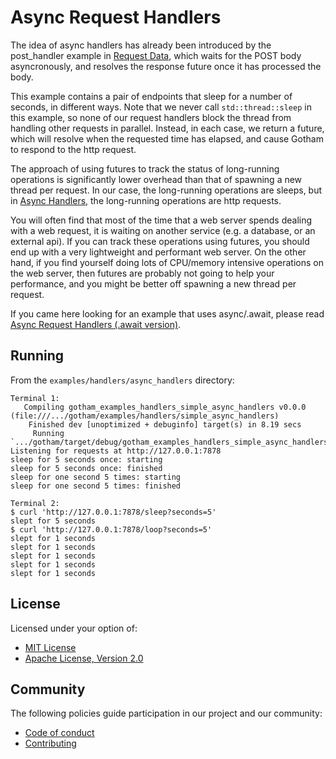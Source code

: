 # Async Request Handlers

The idea of async handlers has already been introduced by the post_handler example in
[Request Data](../request_data), which waits for the POST body asyncronously, and resolves
the response future once it has processed the body.

This example contains a pair of endpoints that sleep for a number of seconds,
in different ways. Note that we never call `std::thread::sleep` in this example,
so none of our request handlers block the thread from handling other requests
in parallel. Instead, in each case, we return a future, which will resolve when
the requested time has elapsed, and cause Gotham to respond to the http request.

The approach of using futures to track the status of long-running operations
is significantly lower overhead than that of spawning a new thread per request.
In our case, the long-running operations are sleeps, but in
[Async Handlers](../async_handlers), the long-running operations are http
requests.

You will often find that most of the time that a web server spends dealing
with a web request, it is waiting on another service (e.g. a database, or an
external api). If you can track these operations using futures, you should end
up with a very lightweight and performant web server. On the other hand, if you
find yourself doing lots of CPU/memory intensive operations on the web server,
then futures are probably not going to help your performance, and you might be
better off spawning a new thread per request.

If you came here looking for an example that uses async/.await, please read
[Async Request Handlers (.await version)](../simple_async_handlers).

## Running

From the `examples/handlers/async_handlers` directory:

```
Terminal 1:
   Compiling gotham_examples_handlers_simple_async_handlers v0.0.0 (file:///.../gotham/examples/handlers/simple_async_handlers)
    Finished dev [unoptimized + debuginfo] target(s) in 8.19 secs
     Running `.../gotham/target/debug/gotham_examples_handlers_simple_async_handlers`
Listening for requests at http://127.0.0.1:7878
sleep for 5 seconds once: starting
sleep for 5 seconds once: finished
sleep for one second 5 times: starting
sleep for one second 5 times: finished

Terminal 2:
$ curl 'http://127.0.0.1:7878/sleep?seconds=5'
slept for 5 seconds
$ curl 'http://127.0.0.1:7878/loop?seconds=5'
slept for 1 seconds
slept for 1 seconds
slept for 1 seconds
slept for 1 seconds
slept for 1 seconds
```

## License

Licensed under your option of:

* [MIT License](../../LICENSE-MIT)
* [Apache License, Version 2.0](../../LICENSE-APACHE)

## Community

The following policies guide participation in our project and our community:

* [Code of conduct](../../CODE_OF_CONDUCT.md)
* [Contributing](../../CONTRIBUTING.md)
